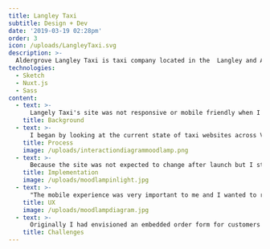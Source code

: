 ```yaml
---
title: Langley Taxi
subtitle: Design + Dev
date: '2019-03-19 02:28pm'
order: 3
icon: /uploads/LangleyTaxi.svg
description: >-
  Aldergrove Langley Taxi is taxi company located in the  Langley and Aldergrove area.  With over 25 cars and expanding, langleytaxi.ca is a modern and fast way to book a cab online.
technologies:
  - Sketch
  - Nuxt.js
  - Sass
content:
  - text: >-
      Langely Taxi's site was not responsive or mobile friendly when I was first approached.  The priorities were a modern looking site with good SEO and an emphasis on their new mobile app.  Additionally, they had created an external web form that would allow customers to order taxies online.
    title: Background
  - text: >-
      I began by looking at the current state of taxi websites across Vancouver.  Because people that need taxis are often on the go, I really wanted to focus on the mobile layout of this site, making it truly "mobile first".   After comparing what worked and what I didn't provided the client with both desktop and mobile mockups.
    title: Process
    image: /uploads/interactiondiagrammoodlamp.png
  - text: >-
      Because the site was not expected to change after launch but I still wanted to be able to provide some complex interactivity, I opted to use Nuxt, an SEO friendly static site generator that allowed me to break everything up into Vue components for quick development and a maintainable code base. 
    title: Implementation
    image: /uploads/moodlampinlight.jpg
  - text: >-
      "The mobile experience was very important to me and I wanted to refine the most important interaction: getting the phone number.  Because Langley Taxi has 3 separate number for the different areas they serve, I needed a way to provide access to all 3 easily.  On both desktop and mobile I display the primary, catch all, number in the top right corner.  When you tap the number on mobile, it displays all three numbers with an option to either call or copy each number.  On desktop, I simply show a dropdown containing the area specific numbers."
    title: UX
    image: /uploads/moodlampdiagram.jpg
  - text: >-
      Originally I had envisioned an embedded order form for customers to order cabs directly from the new website.  However, the dispatch system being used did not offer an API that would allow for this.  Once this was clear, we decided an external link would be created to the online form.
    title: Challenges
---
```



